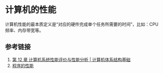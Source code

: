 # 计算机的性能

计算机性能的最本质定义是“对应的硬件完成单个任务所需要的时间”，比如：CPU 频率、内存带宽等。

## 参考链接

1. [第 12 章 计算机系统性能评价与性能分析 | 计算机体系结构基础](https://foxsen.github.io/archbase/%E8%AE%A1%E7%AE%97%E6%9C%BA%E7%B3%BB%E7%BB%9F%E6%80%A7%E8%83%BD%E8%AF%84%E4%BB%B7%E4%B8%8E%E6%80%A7%E8%83%BD%E5%88%86%E6%9E%90.html#%E6%9C%AC%E7%AB%A0%E5%B0%8F%E7%BB%93-10)
2. [程序的性能](learning/subjects/ComputerScience/Programming/程序的性能.md)